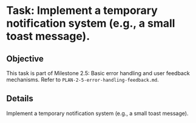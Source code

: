# Task: Implement a temporary notification system (e.g., a small toast message).

## Objective
This task is part of Milestone 2.5: Basic error handling and user feedback mechanisms. Refer to `PLAN-2-5-error-handling-feedback.md`.

## Details
Implement a temporary notification system (e.g., a small toast message).
